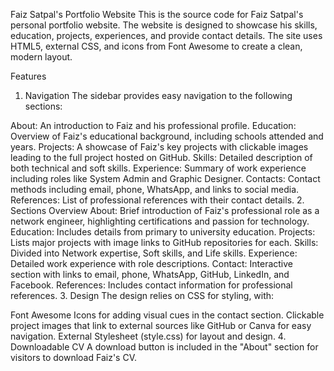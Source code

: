 Faiz Satpal's Portfolio Website
This is the source code for Faiz Satpal's personal portfolio website. The website is designed to showcase his skills, education, projects, experiences, and provide contact details. The site uses HTML5, external CSS, and icons from Font Awesome to create a clean, modern layout.

Features
1. Navigation
The sidebar provides easy navigation to the following sections:

About: An introduction to Faiz and his professional profile.
Education: Overview of Faiz's educational background, including schools attended and years.
Projects: A showcase of Faiz's key projects with clickable images leading to the full project hosted on GitHub.
Skills: Detailed description of both technical and soft skills.
Experience: Summary of work experience including roles like System Admin and Graphic Designer.
Contacts: Contact methods including email, phone, WhatsApp, and links to social media.
References: List of professional references with their contact details.
2. Sections Overview
About: Brief introduction of Faiz's professional role as a network engineer, highlighting certifications and passion for technology.
Education: Includes details from primary to university education.
Projects: Lists major projects with image links to GitHub repositories for each.
Skills: Divided into Network expertise, Soft skills, and Life skills.
Experience: Detailed work experience with role descriptions.
Contact: Interactive section with links to email, phone, WhatsApp, GitHub, LinkedIn, and Facebook.
References: Includes contact information for professional references.
3. Design
The design relies on CSS for styling, with:

Font Awesome Icons for adding visual cues in the contact section.
Clickable project images that link to external sources like GitHub or Canva for easy navigation.
External Stylesheet (style.css) for layout and design.
4. Downloadable CV
A download button is included in the "About" section for visitors to download Faiz's CV.
